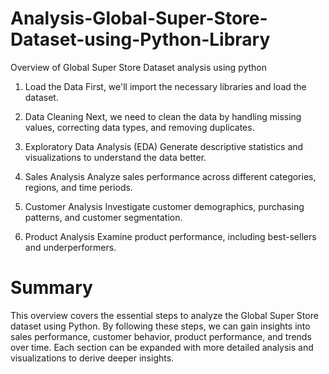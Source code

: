 # Analysis-Global-Super-Store-Dataset-using-Python-Library

Overview of Global Super Store Dataset analysis using python 

1. Load the Data
First, we'll import the necessary libraries and load the dataset.

2. Data Cleaning
Next, we need to clean the data by handling missing values, correcting data types, and removing duplicates.

3. Exploratory Data Analysis (EDA)
Generate descriptive statistics and visualizations to understand the data better.

4. Sales Analysis
Analyze sales performance across different categories, regions, and time periods.

5. Customer Analysis
Investigate customer demographics, purchasing patterns, and customer segmentation.

6. Product Analysis
Examine product performance, including best-sellers and underperformers.

# Summary
This overview covers the essential steps to analyze the Global Super Store dataset using Python. By following these steps, we can gain insights into sales performance, customer behavior, product performance, and trends over time. Each section can be expanded with more detailed analysis and visualizations to derive deeper insights.
